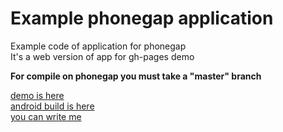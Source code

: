 # Example phonegap application
Example code of application for phonegap  
It's a web version of app for gh-pages demo  

**For compile on phonegap you must take a "master" branch**

[demo is here](https://b1mmy.github.io/phonegap/)  
[android build is here](https://build.phonegap.com/apps/3221485/share)  
[you can write me](https://vk.com/bimmy)  
